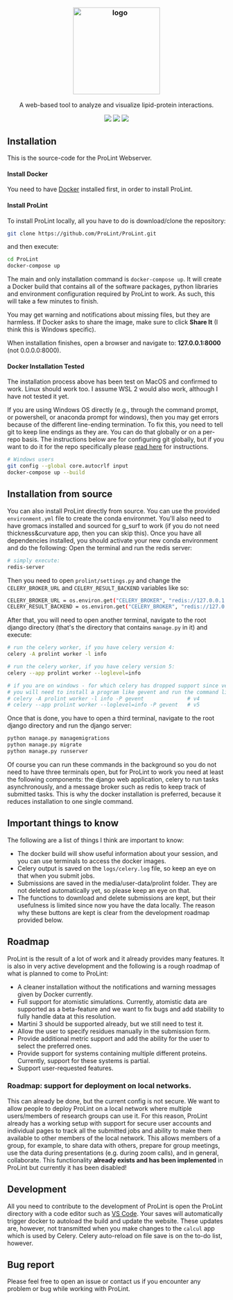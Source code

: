 <h3 align="center"><img src="https://i.imgur.com/mzAGIMf.png" alt="logo" height="200px"></h3>
<p align="center">A web-based tool to analyze and visualize lipid-protein interactions.</p>


<p align="center">
<a href="https://gitter.im/ProLint/community?utm_source=badge&utm_medium=badge&utm_campaign=pr-badge"><img src="https://badges.gitter.im/ProLint/community.svg"><a/>
<a href="./LICENSE"><img src="https://img.shields.io/badge/license-GPL-blue.svg"></a>
<a href="https://github.com/ProLint/ProLint/releases"><img src="https://img.shields.io/github/v/release/ProLint/ProLint.svg"></a>
</p>




## Installation

This is the source-code for the ProLint Webserver. 

#### Install Docker
You need to have <a href="https://docs.docker.com/get-docker/" target="_blank">Docker<a/> installed first, in order to install ProLint. 
  
#### Install ProLint
To install ProLint locally, all you have to do is download/clone the repository: 
```sh
git clone https://github.com/ProLint/ProLint.git
```
and then execute: 

```sh
cd ProLint
docker-compose up
```

The main and only installation command is `docker-compose up`. It will create a Docker build that contains all of the software packages, python libraries and environment configuration required by ProLint to work. As such, this will take a few minutes to finish. 

You may get warning and notifications about missing files, but they are harmless. 
If Docker asks to share the image, make sure to click **Share It** (I think this is Windows specific). 

When installation finishes, open a browser and navigate to: **127.0.0.1:8000** (not 0.0.0.0:8000).

#### Docker Installation Tested
The installation process above has been test on MacOS and confirmed to work. Linux should work too. I assume WSL 2 would also work, although I have not tested it yet. <br>

If you are using Windows OS directly (e.g., through the command prompt, or powershell, or anaconda prompt for windows), then you may get errors because of the different line-ending termination. To fix this, you need to tell git to keep line endings as they are. You can do that globally or on a per-repo basis. The instructions below are for configuring git globally, but if you want to do it for the repo specifically please <a href="https://docs.github.com/en/github/getting-started-with-github/configuring-git-to-handle-line-endings" target="_blank"> read here<a/> for instructions.
  
```sh
# Windows users
git config --global core.autocrlf input
docker-compose up --build
```

## Installation from source
You can also install ProLint directly from source. You can use the provided `environment.yml` file to create the conda environmet. You'll also need to have gromacs installed and sourced for g_surf to work (if you do not need thickness&curvature app, then you can skip this). 
Once you have all dependencies installed, you should activate your new conda environment and do the following: 
Open the terminal and run the redis server: 
```sh
# simply execute: 
redis-server
```
Then you need to open `prolint/settings.py` and change the `CELERY_BROKER_URL` and `CELERY_RESULT_BACKEND` variables like so: 
```sh
CELERY_BROKER_URL = os.environ.get("CELERY_BROKER", "redis://127.0.0.1:6379")
CELERY_RESULT_BACKEND = os.environ.get("CELERY_BROKER", "redis://127.0.0.1:6379")
```
After that, you will need to open another terminal, navigate to the root django directory (that's the directory that contains `manage.py` in it) and execute: 
```sh
# run the celery worker, if you have celery version 4:
celery -A prolint worker -l info

# run the celery worker, if you have celery version 5: 
celery --app prolint worker --loglevel=info

# if you are on windows - for which celery has dropped support since version 4, 
# you will need to install a program like gevent and run the command like this: 
# celery -A prolint worker -l info -P gevent              # v4
# celery --app prolint worker --loglevel=info -P gevent   # v5
```

Once that is done, you have to open a third terminal, navigate to the root django directory and run the django server: 
```sh
python manage.py managemigrations
python manage.py migrate
python manage.py runserver
```

Of course you can run these commands in the background so you do not need to have three terminals open, but for ProLint to work you need at least the following components: 
the django web application, celery to run tasks asynchronously, and a message broker such as redis to keep track of submitted tasks. 
This is why the docker installation is preferred, because it reduces installation to one single command. 


## Important things to know
The following are a list of things I think are important to know:
- The docker build will show useful information about your session, and you can use terminals to access the docker images. 
- Celery output is saved on the `logs/celery.log` file, so keep an eye on that when you submit jobs. 
- Submissions are saved in the media/user-data/prolint folder. They are not deleted automatically yet, so please keep an eye on that. 
- The functions to download and delete submissions are kept, but their usefulness is limited since now you have the data locally. The reason why these buttons are kept is clear from the development roadmap provided below. 

## Roadmap 
ProLint is the result of a lot of work and it already provides many features. It is also in very active development and the following is a rough roadmap of what is planned to come to ProLint: 

- A cleaner installation without the notifications and warning messages given by Docker currently. 
- Full support for atomistic simulations. Currently, atomistic data are supported as a beta-feature and we want to fix bugs and add stability to fully handle data at this resolution. 
- Martini 3 should be supported already, but we still need to test it. 
- Allow the user to specify residues manually in the submission form. 
- Provide additional metric support and add the ability for the user to select the preferred ones. 
- Provide support for systems containing multiple different proteins. Currently, support for these systems is partial. 
- Support user-requested features. 

### Roadmap: support for deployment on local networks. 
This can already be done, but the current config is not secure. We want to allow people to deploy ProLint on a local network where multiple users/members of research groups can use it. For this reason, ProLint already has a working setup with support for secure user accounts and individual pages to track all the submitted jobs and ability to make them available to other members of the local network. This allows members of a group, for example, to share data with others, prepare for group meetings, use the data during presentations (e.g. during zoom calls), and in general, collaborate. This functionality **already exists and has been implemented** in ProLint but currently it has been disabled!

## Development
All you need to contribute to the development of ProLint is open the ProLint directory with a code editor such as <a href="https://code.visualstudio.com/" target="_blank">VS Code<a/>. Your saves will automatically trigger docker to autoload the build and update the website. 
These updates are, however, not transmitted when you make changes to the `calcul` app which is used by Celery. Celery auto-reload on file save is on the to-do list, however.<br>
  
## Bug report
Please feel free to open an issue or contact us if you encounter any problem or bug while working with ProLint. 
